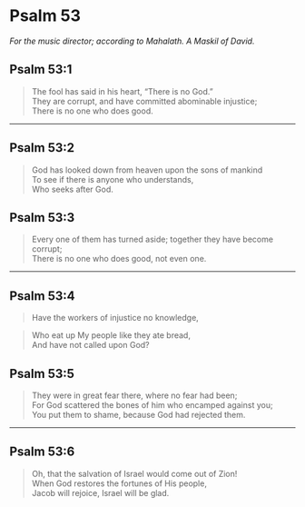 # Psalm 53

_For the music director; according to Mahalath. A Maskil of David._

## Psalm 53:1

> The fool has said in his heart, “There is no God.”  
> They are corrupt, and have committed abominable injustice;  
> There is no one who does good.

---

## Psalm 53:2

> God has looked down from heaven upon the sons of mankind  
> To see if there is anyone who understands,  
> Who seeks after God.

## Psalm 53:3

> Every one of them has turned aside; together they have become corrupt;  
> There is no one who does good, not even one.

---

## Psalm 53:4

> Have the workers of injustice no knowledge,

> Who eat up My people like they ate bread,  
> And have not called upon God?

## Psalm 53:5

> They were in great fear there, where no fear had been;  
> For God scattered the bones of him who encamped against you;  
> You put them to shame, because God had rejected them.

---

## Psalm 53:6

> Oh, that the salvation of Israel would come out of Zion!  
> When God restores the fortunes of His people,  
> Jacob will rejoice, Israel will be glad.
